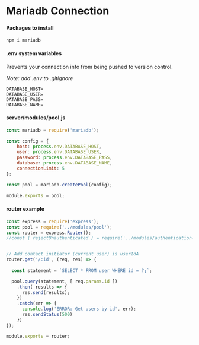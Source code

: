 # Mariadb Connection

#### Packages to install
```shell
npm i mariadb
```

#### .env system variables

Prevents your connection info from being pushed to version control.

_Note: add .env to .gitignore_

```vim
DATABASE_HOST=
DATABASE_USER=
DATABASE_PASS=
DATABASE_NAME=
```

#### server/modules/pool.js
```js
const mariadb = require('mariadb');

const config = {
    host: process.env.DATABASE_HOST,
    user: process.env.DATABASE_USER,
    password: process.env.DATABASE_PASS,
    database: process.env.DATABASE_NAME,
    connectionLimit: 5
};

const pool = mariadb.createPool(config);

module.exports = pool;
```

#### router example
```js
const express = require('express');
const pool = require('../modules/pool');
const router = express.Router();
//const { rejectUnauthenticated } = require('../modules/authentication-middleware');


// Add contact initiator (current user) is userIdA
router.get('/:id', (req, res) => {
  
  const statement = `SELECT * FROM user WHERE id = ?;`;

  pool.query(statement, [ req.params.id ])
    .then( results => {
      res.send(results);
    })
    .catch(err => {
      console.log('ERROR: Get users by id', err);
      res.sendStatus(500)
    })
});

module.exports = router;

```